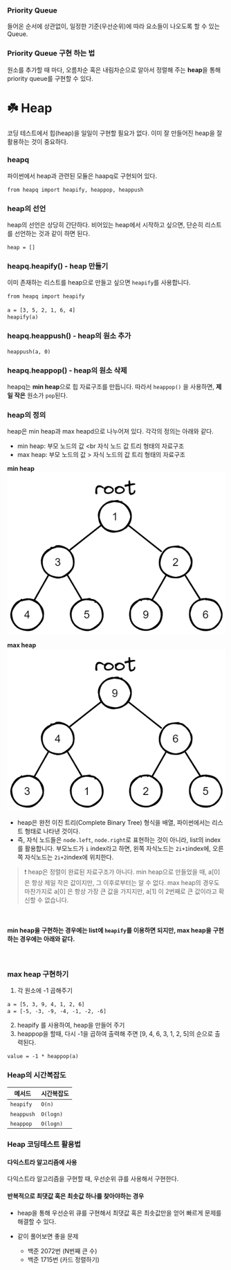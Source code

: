 ### Priority Queue

들어온 순서에 상관없이, 일정한 기준(우선순위)에 따라 요소들이 나오도록 할 수 있는 Queue.

### Priority Queue 구현 하는 법

원소를 추가할 때 마다, 오름차순 혹은 내림차순으로 알아서 정렬해 주는 **heap**을 통해 priority queue를 구현할 수 있다.

# ☘️ Heap

코딩 테스트에서 힙(heap)을 일일이 구현할 필요가 없다. 이미 잘 만들어진 heap을 잘 활용하는 것이 중요하다.

### heapq

파이썬에서 heap과 관련된 모듈은 haapq로 구현되어 있다.

```
from heapq import heapify, heappop, heappush
```

### heap의 선언

heap의 선언은 상당히 간단하다. 비어있는 heap에서 시작하고 싶으면, 단순히 리스트를 선언하는 것과 같이 하면 된다.

```
heap = []
```

### heapq.heapify() - heap 만들기

이미 존재하는 리스트를 heap으로 만들고 싶으면 <code>heapify</code>를 사용합니다.

```
from heapq import heapify

a = [3, 5, 2, 1, 6, 4]
heapify(a)
```

### heapq.heappush() - heap의 원소 추가

```
heappush(a, 0)
```

### heapq.heappop() - heap의 원소 삭제

heapq는 **min heap**으로 힙 자료구조를 만듭니다. 따라서 <code>heappop()</code> 을 사용하면, **제일 작은** 원소가 <code>pop</code>된다.

### heap의 정의

heap은 min heap과 max heapd으로 나누어져 있다. 각각의 정의는 아래와 같다.

- min heap: 부모 노드의 값 <br 자식 노드 값 트리 형태의 자료구조
- max heap: 부모 노드의 값 > 자식 노드의 값 트리 형태의 자료구조

**min heap**
<img src="./image/min_heap.png" />

**max heap**
<img src="./image/max_heap.png" />

- heap은 완전 이진 트리(Complete Binary Tree) 형식을 배열, 파이썬에서는 리스트 형태로 나타낸 것이다.
- 즉, 자식 노드들은 <code>node.left</code>, <code>node.right</code>로 표현하는 것이 아니라, list의 index를 활용합니다. 부모노드가 <code>i</code> index라고 하면, 왼쪽 자식노드는 <code>2i+1</code>index에, 오른쪽 자식노드는 <code>2i+2</code>index에 위치한다.

> ❗️ heap은 정렬이 완료된 자료구조가 아니다.
> min heap으로 만들었을 때, a[0]은 항상 제일 작은 값이지만, 그 이후로부터는 알 수 없다.
> max heap의 경우도 마찬가지로 a[0] 은 항상 가장 큰 값을 가지지만, a[1] 이 2번째로 큰 값이라고 확신할 수 없습니다.

<br/>

#### min heap을 구현하는 경우에는 list에 <code>heapify</code>를 이용하면 되지만, max heap을 구현하는 경우에는 아래와 같다.

<br/>

### max heap 구현하기

1. 각 원소에 -1 곱해주기

```
a = [5, 3, 9, 4, 1, 2, 6]
a = [-5, -3, -9, -4, -1, -2, -6]
```

2. heapify 를 사용하여, heap을 만들어 주기
3. heappop을 할때, 다시 -1을 곱하여 출력해 주면 [9, 4, 6, 3, 1, 2, 5]의 순으로 출력된다.

```
value = -1 * heappop(a)
```

### Heap의 시간복잡도

| 메서드                | 시간복잡도           |
| --------------------- | -------------------- |
| <code>heapify</code>  | <code>O(n)</code>    |
| <code>heappush</code> | <code>O(logn)</code> |
| <code>heappop</code>  | <code>O(logn)</code> |

### Heap 코딩테스트 활용법

#### 다익스트라 알고리즘에 사용

다익스트라 알고리즘을 구현할 때, 우선순위 큐를 사용해서 구현한다.

#### 반복적으로 최댓값 혹은 최솟값 하나를 찾아야하는 경우

- heap을 통해 우선순위 큐를 구현해서 최댓값 혹은 최솟값만을 얻어 빠르게 문제를 해결할 수 있다.

- 같이 풀어보면 좋을 문제
  - 백준 2072번 (N번째 큰 수)
  - 백준 1715번 (카드 정렬하기)
